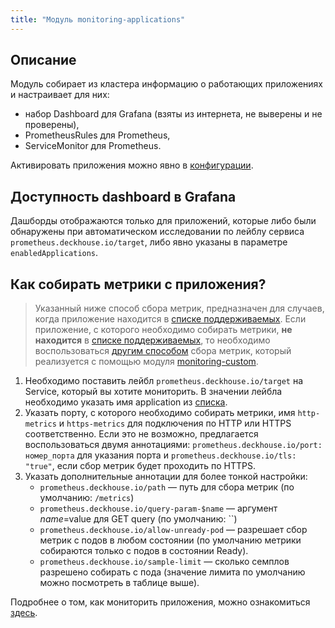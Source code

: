 ```yaml
---
title: "Модуль monitoring-applications"
---
```


## Описание

Модуль собирает из кластера информацию о работающих приложениях и настраивает для них:
* набор Dashboard для Grafana (взяты из интернета, не выверены и не проверены),
* PrometheusRules для Prometheus,
* ServiceMonitor для Prometheus.

Активировать приложения можно явно в [конфигурации](configuration.html).


## Доступность dashboard в Grafana
Дашборды отображаются только для приложений, которые либо были обнаружены при автоматическом исследовании по лейблу сервиса
`prometheus.deckhouse.io/target`, либо явно указаны в параметре `enabledApplications`.

## Как собирать метрики с приложения?

> Указанный ниже способ сбора метрик, предназначен для случаев, когда приложение находится в [списке поддерживаемых](../../modules/340-monitoring-applications/configuration.html#параметры). Если приложение, с которого необходимо собирать метрики, **не находится** в [списке поддерживаемых](/modules/340-monitoring-applications/configuration.html#параметры), то необходимо воспользоваться [другим способом](/modules/300-prometheus/faq.html#как-собирать-метрики-с-приложений-в-вашем-проекте) сбора метрик, который реализуется с помощью модуля [monitoring-custom](/modules/340-monitoring-custom/).

1. Необходимо поставить лейбл `prometheus.deckhouse.io/target` на Service, который вы хотите мониторить. В значении лейбла необходимо указать имя application из [списка](../../modules/340-monitoring-applications/configuration.html#параметры).
2. Указать порту, с которого необходимо собирать метрики, имя `http-metrics` и `https-metrics` для подключения по HTTP или HTTPS соответственно.
Если это не возможно, предлагается воспользоваться двумя аннотациями: `prometheus.deckhouse.io/port: номер_порта` для указания порта и `prometheus.deckhouse.io/tls: "true"`, если сбор метрик будет проходить по HTTPS.
3. Указать дополнительные аннотации для более тонкой настройки:
    * `prometheus.deckhouse.io/path` — путь для сбора метрик (по умолчанию: `/metrics`)
    * `prometheus.deckhouse.io/query-param-$name` — аргумент $name=$value для GET query (по умолчанию: ``)
    * `prometheus.deckhouse.io/allow-unready-pod` — разрешает сбор метрик с подов в любом состоянии (по умолчанию метрики собираются только с подов в состоянии Ready).
    * `prometheus.deckhouse.io/sample-limit` — сколько семплов разрешено собирать с пода (значение лимита по умолчанию можно посмотреть в таблице выше).

Подробнее о том, как мониторить приложения, можно ознакомиться [здесь](../../modules/300-prometheus/faq.html).

